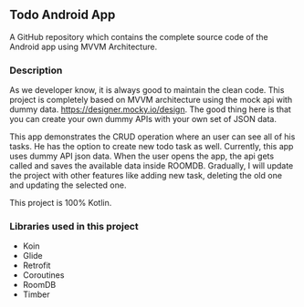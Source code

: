 ## Todo Android App

A GitHub repository which contains the complete source code of the Android app using MVVM Architecture. 

### Description

As we developer know, it is always good to maintain the clean code. This project is completely based on MVVM architecture using the mock api with dummy data. https://designer.mocky.io/design. The good thing here is that you can create your own dummy APIs with your own set of JSON data. 

This app demonstrates the CRUD operation where an user can see all of his tasks. He has the option to create new todo task as well. Currently, this app uses dummy API json data. When the user opens the app, the api gets called and saves the available data inside ROOMDB. Gradually, I will update the project with other features like adding new task, deleting the old one and updating the selected one. 

This project is 100% Kotlin.

### Libraries used in this project

- Koin
- Glide
- Retrofit
- Coroutines
- RoomDB
- Timber

